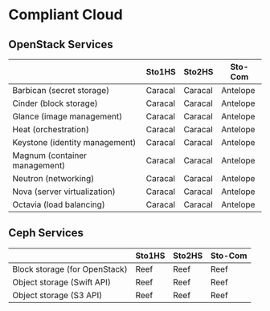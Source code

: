 # Compliant Cloud

## OpenStack Services

|                                | Sto1HS   | Sto2HS   | Sto-Com  |
| ------------------------------ | -------- | -------- | -------- |
| Barbican (secret storage)      | Caracal  | Caracal  | Antelope |
| Cinder (block storage)         | Caracal  | Caracal  | Antelope |
| Glance (image management)      | Caracal  | Caracal  | Antelope |
| Heat (orchestration)           | Caracal  | Caracal  | Antelope |
| Keystone (identity management) | Caracal  | Caracal  | Antelope |
| Magnum (container management)  | Caracal  | Caracal  | Antelope |
| Neutron (networking)           | Caracal  | Caracal  | Antelope |
| Nova (server virtualization)   | Caracal  | Caracal  | Antelope |
| Octavia (load balancing)       | Caracal  | Caracal  | Antelope |


## Ceph Services

|                               | Sto1HS | Sto2HS | Sto-Com |
| --------------------------    | ------ | ------ | ------- |
| Block storage (for OpenStack) | Reef   | Reef   | Reef    |
| Object storage (Swift API)    | Reef   | Reef   | Reef    |
| Object storage (S3 API)       | Reef   | Reef   | Reef    |
